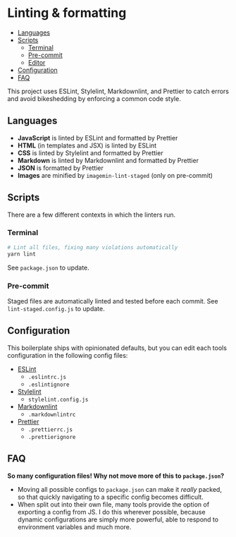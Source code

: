 # Linting & formatting

-   [Languages](#languages)
-   [Scripts](#scripts)
    -   [Terminal](#terminal)
    -   [Pre-commit](#pre-commit)
    -   [Editor](#editor)
-   [Configuration](#configuration)
-   [FAQ](#faq)

This project uses ESLint, Stylelint, Markdownlint, and Prettier to catch errors and avoid bikeshedding by enforcing a common code style.

## Languages

-   **JavaScript** is linted by ESLint and formatted by Prettier
-   **HTML** (in templates and JSX) is linted by ESLint
-   **CSS** is linted by Stylelint and formatted by Prettier
-   **Markdown** is linted by Markdownlint and formatted by Prettier
-   **JSON** is formatted by Prettier
-   **Images** are minified by `imagemin-lint-staged` (only on pre-commit)

## Scripts

There are a few different contexts in which the linters run.

### Terminal

```bash
# Lint all files, fixing many violations automatically
yarn lint
```

See `package.json` to update.

### Pre-commit

Staged files are automatically linted and tested before each commit. See `lint-staged.config.js` to update.

## Configuration

This boilerplate ships with opinionated defaults, but you can edit each tools configuration in the following config files:

-   [ESLint](https://eslint.org/docs/user-guide/configuring)
    -   `.eslintrc.js`
    -   `.eslintignore`
-   [Stylelint](https://stylelint.io/user-guide/configuration/)
    -   `stylelint.config.js`
-   [Markdownlint](https://github.com/markdownlint/markdownlint/blob/master/docs/configuration.md)
    -   `.markdownlintrc`
-   [Prettier](https://prettier.io/docs/en/configuration.html)
    -   `.prettierrc.js`
    -   `.prettierignore`

## FAQ

**So many configuration files! Why not move more of this to `package.json`?**

-   Moving all possible configs to `package.json` can make it _really_ packed, so that quickly navigating to a specific config becomes difficult.
-   When split out into their own file, many tools provide the option of exporting a config from JS. I do this wherever possible, because dynamic configurations are simply more powerful, able to respond to environment variables and much more.
